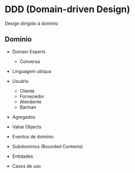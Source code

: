 # DDD (Domain-driven Design)

Design dirigido à domínio

## Domínio

- Domain Experts
  - Conversa
- Linguagem ubíqua

- Usuário 
  - Cliente
  - Fornecedor
  - Atendente
  - Barman

- Agregados
- Value Objects
- Eventos de domínio
- Subdomínios (Bounded Contexts)
- Entidades 
- Casos de uso